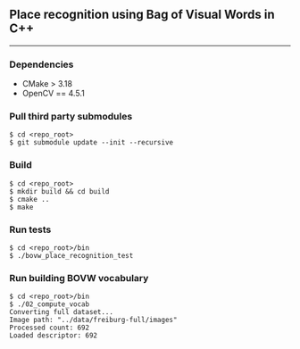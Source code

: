 ## Place recognition using Bag of Visual Words in C++

---

### Dependencies

- CMake > 3.18
- OpenCV == 4.5.1

### Pull third party submodules

```
$ cd <repo_root>
$ git submodule update --init --recursive
```

### Build

```
$ cd <repo_root>
$ mkdir build && cd build
$ cmake ..
$ make
```

### Run tests

```
$ cd <repo_root>/bin
$ ./bovw_place_recognition_test 
```

### Run building BOVW vocabulary
```
$ cd <repo_root>/bin
$ ./02_compute_vocab 
Converting full dataset...
Image path: "../data/freiburg-full/images"
Processed count: 692
Loaded descriptor: 692
```


